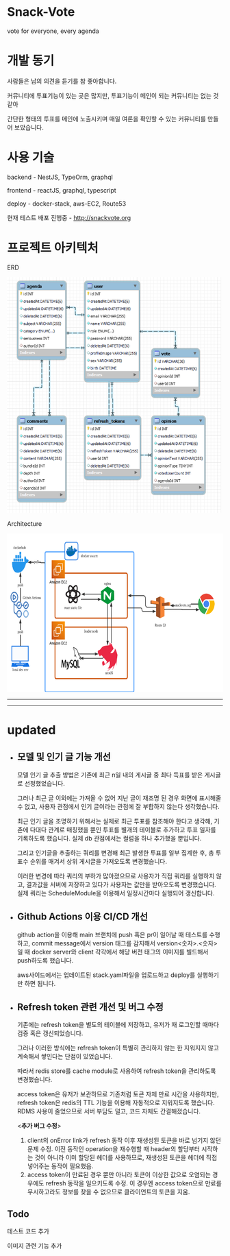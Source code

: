 # Snack-Vote

vote for everyone, every agenda

# 개발 동기

사람들은 남의 의견을 듣기를 참 좋아합니다.

커뮤니티에 투표기능이 있는 곳은 많지만, 투표기능이 메인이 되는 커뮤니티는 없는 것 같아

간단한 형태의 투표를 메인에 노출시키며 매일 여론을 확인할 수 있는 커뮤니티를 만들어 보았습니다.

# 사용 기술

backend - NestJS, TypeOrm, graphql

frontend - reactJS, graphql, typescript

deploy - docker-stack, aws-EC2, Route53

현재 테스트 배포 진행중 - <http://snackvote.org>

# 프로젝트 아키텍처

ERD

<img src="images\ERD.png"  width="500" height="550">

Architecture

<img src="images\snackvote-architecture.png"  width="700" height="370">

---

---

# updated

- ## 모델 및 인기 글 기능 개선

  모델 인기 글 추출 방법은 기존에 최근 n일 내의 게시글 중 최다 득표를 받은 게시글로 선정했었습니다.

  그러나 최근 글 이외에는 가져올 수 없어 지난 글이 재조명 된 경우 화면에 표시해줄 수 없고, 사용자 관점에서 인기 글이라는 관점에 잘 부합하지 않는다 생각했습니다.

  최근 인기 글을 조명하기 위해서는 실제로 최근 투표를 참조해야 한다고 생각해, 기존에 다대다 관계로 매칭했을 뿐인 투표를 별개의 테이블로 추가하고 투표 일자를 기록하도록 했습니다. 실제 db 관점에서는 컬럼을 하나 추가했을 뿐입니다.

  그리고 인기글을 추출하는 쿼리를 변경해 최근 발생한 투표를 일부 집계한 후, 총 투표수 순위를 매겨서 상위 게시글을 가져오도록 변경했습니다.

  이러한 변경에 따라 쿼리의 부하가 많아졌으므로 사용자가 직접 쿼리를 실행하지 않고, 결과값을 서버에 저장하고 있다가 사용자는 값만을 받아오도록 변경했습니다. 실제 쿼리는 ScheduleModule을 이용해서 일정시간마다 실행되어 갱신합니다.

- ## Github Actions 이용 CI/CD 개선

  github action을 이용해 main 브랜치에 push 혹은 pr이 일어날 때 테스트를 수행하고, commit message에서 version 태그를 감지해서 version<숫자>.<숫자> 일 때 docker server와 client 각각에서 해당 버전 태그의 이미지를 빌드해서 push하도록 했습니다.

  aws사이드에서는 업데이트된 stack.yaml파일을 업로드하고 deploy를 실행하기만 하면 됩니다.

- ## Refresh token 관련 개선 및 버그 수정

  기존에는 refresh token을 별도의 테이블에 저장하고, 유저가 재 로그인할 때마다 검증 혹은 갱신되었습니다.

  그러나 이러한 방식에는 refresh token이 특별히 관리하지 않는 한 지워지지 않고 계속해서 쌓인다는 단점이 있었습니다.

  따라서 redis store를 cache module로 사용하여 refresh token을 관리하도록 변경했습니다.

  access token은 유저가 보관하므로 기존처럼 토큰 자체 만료 시간을 사용하지만, refresh token은 redis의 TTL 기능을 이용해 자동적으로 지워지도록 했습니다. RDMS 사용이 줄었으므로 서버 부담도 덜고, 코드 자체도 간결해졌습니다.

  <**추가 버그 수정**>

  1.  client의 onError link가 refresh 동작 이후 재생성된 토큰을 바로 넘기지 않던 문제 수정. 이전 동작인 operation을 재수행할 때 header의 할당부터 시작하는 것이 아니라 이미 할당된 헤더를 사용하므로, 재생성된 토큰을 헤더에 직접 넣어주는 동작이 필요했음.
  2.  access token이 만료된 경우 뿐만 아니라 토큰이 이상한 값으로 오염되는 경우에도 refresh 동작을 일으키도록 수정. 이 경우엔 access token으로 만료를 무시하고라도 정보를 찾을 수 없으므로 클라이언트의 토큰을 지움.

## Todo

테스트 코드 추가

이미지 관련 기능 추가
